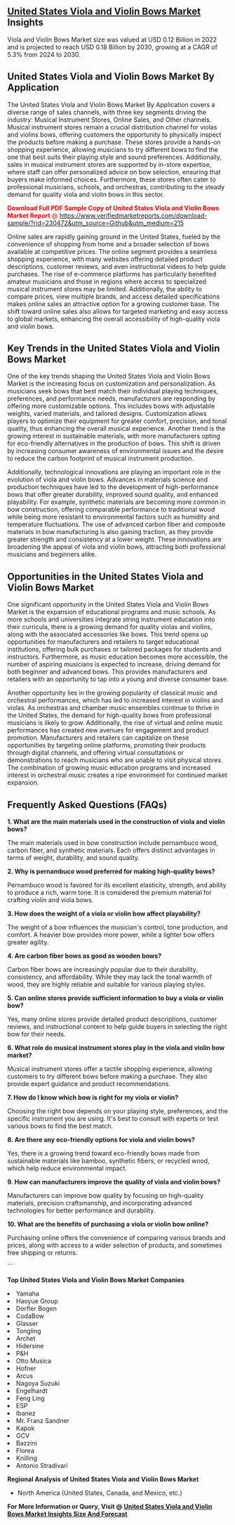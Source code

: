 <h2><a href="https://www.verifiedmarketreports.com/download-sample/?rid=230472&amp;utm_source=Github&amp;utm_medium=215" target="_blank">United States Viola and Violin Bows Market</a> Insights</h2><p>Viola and Violin Bows Market size was valued at USD 0.12 Billion in 2022 and is projected to reach USD 0.18 Billion by 2030, growing at a CAGR of 5.3% from 2024 to 2030.</p><p> <h2>United States Viola and Violin Bows Market By Application</h2> <p>The United States Viola and Violin Bows Market By Application covers a diverse range of sales channels, with three key segments driving the industry: Musical Instrument Stores, Online Sales, and Other channels. Musical instrument stores remain a crucial distribution channel for violas and violins bows, offering customers the opportunity to physically inspect the products before making a purchase. These stores provide a hands-on shopping experience, allowing musicians to try different bows to find the one that best suits their playing style and sound preferences. Additionally, sales in musical instrument stores are supported by in-store expertise, where staff can offer personalized advice on bow selection, ensuring that buyers make informed choices. Furthermore, these stores often cater to professional musicians, schools, and orchestras, contributing to the steady demand for quality viola and violin bows in this sector. <p><span class=""><span style="color: #ff0000;"><strong>Download Full PDF Sample Copy of United States Viola and Violin Bows Market Report</strong> @ </span><a href="https://www.verifiedmarketreports.com/download-sample/?rid=230472&amp;utm_source=Github&amp;utm_medium=215" target="_blank">https://www.verifiedmarketreports.com/download-sample/?rid=230472&amp;utm_source=Github&amp;utm_medium=215</a></span></p></p> <p>Online sales are rapidly gaining ground in the United States, fueled by the convenience of shopping from home and a broader selection of bows available at competitive prices. The online segment provides a seamless shopping experience, with many websites offering detailed product descriptions, customer reviews, and even instructional videos to help guide purchases. The rise of e-commerce platforms has particularly benefited amateur musicians and those in regions where access to specialized musical instrument stores may be limited. Additionally, the ability to compare prices, view multiple brands, and access detailed specifications makes online sales an attractive option for a growing customer base. The shift toward online sales also allows for targeted marketing and easy access to global markets, enhancing the overall accessibility of high-quality viola and violin bows.</p> <h2>Key Trends in the United States Viola and Violin Bows Market</h2> <p>One of the key trends shaping the United States Viola and Violin Bows Market is the increasing focus on customization and personalization. As musicians seek bows that best match their individual playing techniques, preferences, and performance needs, manufacturers are responding by offering more customizable options. This includes bows with adjustable weights, varied materials, and tailored designs. Customization allows players to optimize their equipment for greater comfort, precision, and tonal quality, thus enhancing the overall musical experience. Another trend is the growing interest in sustainable materials, with more manufacturers opting for eco-friendly alternatives in the production of bows. This shift is driven by increasing consumer awareness of environmental issues and the desire to reduce the carbon footprint of musical instrument production.</p> <p>Additionally, technological innovations are playing an important role in the evolution of viola and violin bows. Advances in materials science and production techniques have led to the development of high-performance bows that offer greater durability, improved sound quality, and enhanced playability. For example, synthetic materials are becoming more common in bow construction, offering comparable performance to traditional wood while being more resistant to environmental factors such as humidity and temperature fluctuations. The use of advanced carbon fiber and composite materials in bow manufacturing is also gaining traction, as they provide greater strength and consistency at a lower weight. These innovations are broadening the appeal of viola and violin bows, attracting both professional musicians and beginners alike.</p> <h2>Opportunities in the United States Viola and Violin Bows Market</h2> <p>One significant opportunity in the United States Viola and Violin Bows Market is the expansion of educational programs and music schools. As more schools and universities integrate string instrument education into their curricula, there is a growing demand for quality violas and violins, along with the associated accessories like bows. This trend opens up opportunities for manufacturers and retailers to target educational institutions, offering bulk purchases or tailored packages for students and instructors. Furthermore, as music education becomes more accessible, the number of aspiring musicians is expected to increase, driving demand for both beginner and advanced bows. This provides manufacturers and retailers with an opportunity to tap into a young and diverse consumer base.</p> <p>Another opportunity lies in the growing popularity of classical music and orchestral performances, which has led to increased interest in violins and violas. As orchestras and chamber music ensembles continue to thrive in the United States, the demand for high-quality bows from professional musicians is likely to grow. Additionally, the rise of virtual and online music performances has created new avenues for engagement and product promotion. Manufacturers and retailers can capitalize on these opportunities by targeting online platforms, promoting their products through digital channels, and offering virtual consultations or demonstrations to reach musicians who are unable to visit physical stores. The combination of growing music education programs and increased interest in orchestral music creates a ripe environment for continued market expansion.</p> <h2>Frequently Asked Questions (FAQs)</h2> <p><strong>1. What are the main materials used in the construction of viola and violin bows?</strong></p> <p>The main materials used in bow construction include pernambuco wood, carbon fiber, and synthetic materials. Each offers distinct advantages in terms of weight, durability, and sound quality.</p> <p><strong>2. Why is pernambuco wood preferred for making high-quality bows?</strong></p> <p>Pernambuco wood is favored for its excellent elasticity, strength, and ability to produce a rich, warm tone. It is considered the premium material for crafting violin and viola bows.</p> <p><strong>3. How does the weight of a viola or violin bow affect playability?</strong></p> <p>The weight of a bow influences the musician's control, tone production, and comfort. A heavier bow provides more power, while a lighter bow offers greater agility.</p> <p><strong>4. Are carbon fiber bows as good as wooden bows?</strong></p> <p>Carbon fiber bows are increasingly popular due to their durability, consistency, and affordability. While they may lack the tonal warmth of wood, they are highly reliable and suitable for various playing styles.</p> <p><strong>5. Can online stores provide sufficient information to buy a viola or violin bow?</strong></p> <p>Yes, many online stores provide detailed product descriptions, customer reviews, and instructional content to help guide buyers in selecting the right bow for their needs.</p> <p><strong>6. What role do musical instrument stores play in the viola and violin bow market?</strong></p> <p>Musical instrument stores offer a tactile shopping experience, allowing customers to try different bows before making a purchase. They also provide expert guidance and product recommendations.</p> <p><strong>7. How do I know which bow is right for my viola or violin?</strong></p> <p>Choosing the right bow depends on your playing style, preferences, and the specific instrument you are using. It's best to consult with experts or test various bows to find the best match.</p> <p><strong>8. Are there any eco-friendly options for viola and violin bows?</strong></p> <p>Yes, there is a growing trend toward eco-friendly bows made from sustainable materials like bamboo, synthetic fibers, or recycled wood, which help reduce environmental impact.</p> <p><strong>9. How can manufacturers improve the quality of viola and violin bows?</strong></p> <p>Manufacturers can improve bow quality by focusing on high-quality materials, precision craftsmanship, and incorporating advanced technologies for better performance and durability.</p> <p><strong>10. What are the benefits of purchasing a viola or violin bow online?</strong></p> <p>Purchasing online offers the convenience of comparing various brands and prices, along with access to a wider selection of products, and sometimes free shipping or returns.</p> ```</p><p><strong>Top United States Viola and Violin Bows Market Companies</strong></p><div data-test-id=""><p><li>Yamaha</li><li> Haoyue Group</li><li> Dorfler Bogen</li><li> CodaBow</li><li> Glasser</li><li> Tongling</li><li> Archet</li><li> Hidersine</li><li> P&H</li><li> Otto Musica</li><li> Hofner</li><li> Arcus</li><li> Nagoya Suzuki</li><li> Engelhardt</li><li> Feng Ling</li><li> ESP</li><li> Ibanez</li><li> Mr. Franz Sandner</li><li> Kapok</li><li> GCV</li><li> Bazzini</li><li> Florea</li><li> Knilling</li><li> Antonio Stradivari</li></p><div><strong>Regional Analysis of&nbsp;United States Viola and Violin Bows Market</strong></div><ul><li dir="ltr"><p dir="ltr">North America&nbsp;(United States, Canada, and Mexico, etc.)</p></li></ul><p><strong>For More Information or Query, Visit @&nbsp;</strong><strong><a href="https://www.verifiedmarketreports.com/product/viola-and-violin-bows-market/?utm_source=Github&amp;utm_medium=215" target="_blank">United States Viola and Violin Bows Market Insights Size And Forecast</a></strong></p></div>
